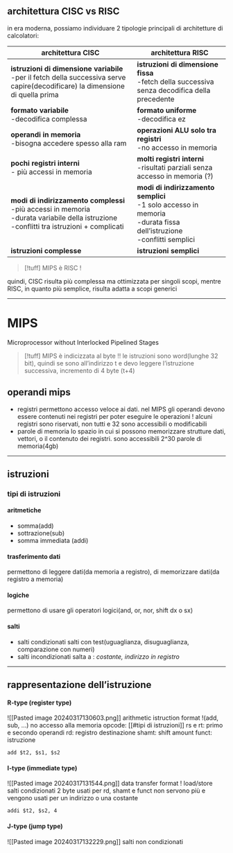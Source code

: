 ## architettura CISC vs RISC
in era moderna, possiamo individuare 2 tipologie principali di architetture di calcolatori:

| architettura CISC                                                                                                                               | architettura RISC                                                                                                         |
| ----------------------------------------------------------------------------------------------------------------------------------------------- | ------------------------------------------------------------------------------------------------------------------------- |
| **istruzioni di dimensione variabile**<br>-per il fetch della successiva serve capire(decodificare) la dimensione di quella prima               | **istruzioni di dimensione fissa**<br>-fetch della successiva senza decodifica della precedente                           |
| **formato variabile**<br>-decodifica complessa                                                                                                  | **formato uniforme**<br>-decodifica ez                                                                                    |
| **operandi in memoria**<br>-bisogna accedere spesso alla ram                                                                                    | **operazioni ALU solo tra registri**<br>-no accesso in memoria                                                            |
| **pochi registri interni**<br>- più accessi in memoria                                                                                          | **molti registri interni**<br>-risultati parziali senza accesso in memoria (?)                                            |
| **modi di indirizzamento complessi**<br>-più accessi in memoria<br>-durata variabile della istruzione<br>-conflitti tra istruzioni + complicati | **modi di indirizzamento semplici**<br>-1 solo accesso in memoria<br>-durata fissa dell’istruzione<br>-conflitti semplici |
| **istruzioni complesse**                                                                                                                        | **istruzioni semplici**                                                                                                   |
>[!tuff] MIPS è RISC !

quindi, CISC risulta più complessa ma ottimizzata per singoli scopi, mentre RISC, in quanto più semplice, risulta adatta a scopi generici
***
# MIPS
Microprocessor without Interlocked Pipelined Stages

>[!tuff] MIPS è indicizzata al byte !!
>le istruzioni sono word(lunghe 32 bit), quindi se sono all’indirizzo t e devo leggere l’istruzione successiva, incremento di 4 byte (t+4)
## operandi mips

- registri
	permettono accesso veloce ai dati. nel MIPS gli operandi devono essere contenuti nei registri per poter eseguire le operazioni ! alcuni registri sono riservati, non tutti e 32 sono accessibili o modificabili
- parole di memoria
	lo spazio in cui si possono memorizzare strutture dati, vettori, o il contenuto dei registri. sono accessibili 2^30 parole di memoria(4gb)

***
## istruzioni
### tipi di istruzioni
#### aritmetiche
- somma(add)
- sottrazione(sub)
- somma immediata (addi)
#### trasferimento dati
permettono di leggere dati(da memoria a registro), di memorizzare dati(da registro a memoria)
#### logiche
permettono di usare gli operatori logici(and, or, nor, shift dx o sx)
#### salti
- salti condizionati
	salti con test(uguaglianza, disuguaglianza, comparazione con numeri)
- salti incondizionati
	salta a : *costante, indirizzo in registro*

****
## rappresentazione dell’istruzione
#### R-type (register type)
![[Pasted image 20240317130603.png]]
arithmetic istruction format !(add, sub, …)
	no accesso alla memoria
opcode: [[#tipi di istruzioni]]
rs e rt: primo e secondo operandi 
rd: registro destinazione
shamt: shift amount
funct: istruzione
```armasm
add $t2, $s1, $s2
```
#### I-type (immediate type)
![[Pasted image 20240317131544.png]]
data transfer format !
	load/store
	salti condizionati
2 byte usati per rd, shamt e funct non servono più e vengono usati per un indirizzo o una costante
```armasm
addi $t2, $s2, 4
```

#### J-type (jump type)
![[Pasted image 20240317132229.png]]
salti non condizionati